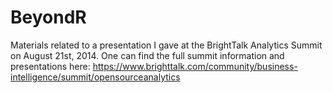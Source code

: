 BeyondR
=======

Materials related to a presentation I gave at the BrightTalk Analytics Summit on August 21st, 2014. One can find the full summit information and presentations here: https://www.brighttalk.com/community/business-intelligence/summit/opensourceanalytics
